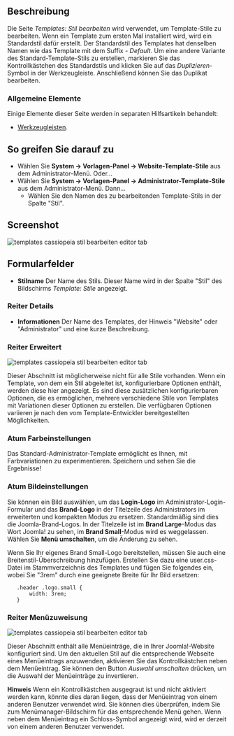 <!-- Filename: Help4.x:Templates:_Edit_Style / Display title: Templates: Stile bearbeiten -->

## Beschreibung

Die Seite *Templates: Stil bearbeiten* wird verwendet, um Template-Stile zu bearbeiten. Wenn ein Template zum ersten Mal installiert wird, wird ein Standardstil dafür erstellt. Der Standardstil des Templates hat denselben Namen wie das Template mit dem Suffix *- Default*. Um eine andere Variante des Standard-Template-Stils zu erstellen, markieren Sie das Kontrollkästchen des Standardstils und klicken Sie auf das *Duplizieren*-Symbol in der Werkzeugleiste. Anschließend können Sie das Duplikat bearbeiten.

### Allgemeine Elemente

Einige Elemente dieser Seite werden in separaten Hilfsartikeln behandelt:

* [Werkzeugleisten](jdocmanual?article=help/common-elements/toolbars).

## So greifen Sie darauf zu

- Wählen Sie **System → Vorlagen-Panel → Website-Template-Stile** aus dem Administrator-Menü. Oder...
- Wählen Sie **System → Vorlagen-Panel → Administrator-Template-Stile** aus dem Administrator-Menü. Dann...
  - Wählen Sie den Namen des zu bearbeitenden Template-Stils in der Spalte "Stil".

## Screenshot

![templates cassiopeia stil bearbeiten editor tab](../../../de/images/templates/templates-site-edit-style-details-tab.png)

## Formularfelder

- **Stilname** Der Name des Stils. Dieser Name wird in der Spalte "Stil" des Bildschirms *Template: Stile* angezeigt.

### Reiter Details

- **Informationen** Der Name des Templates, der Hinweis "Website" oder "Administrator" und eine kurze Beschreibung.

### Reiter Erweitert

![templates cassiopeia stil bearbeiten editor tab](../../../de/images/templates/templates-site-edit-style-advanced-tab.png)

Dieser Abschnitt ist möglicherweise nicht für alle Stile vorhanden. Wenn ein Template, von dem ein Stil abgeleitet ist, konfigurierbare Optionen enthält, werden diese hier angezeigt. Es sind diese zusätzlichen konfigurierbaren Optionen, die es ermöglichen, mehrere verschiedene Stile von Templates mit Variationen dieser Optionen zu erstellen. Die verfügbaren Optionen variieren je nach den vom Template-Entwickler bereitgestellten Möglichkeiten.

### Atum Farbeinstellungen

Das Standard-Administrator-Template ermöglicht es Ihnen, mit Farbvariationen zu experimentieren. Speichern und sehen Sie die Ergebnisse!

### Atum Bildeinstellungen

Sie können ein Bild auswählen, um das **Login-Logo** im Administrator-Login-Formular und das **Brand-Logo** in der Titelzeile des Administrators im erweiterten und kompakten Modus zu ersetzen. Standardmäßig sind dies die Joomla-Brand-Logos. In der Titelzeile ist im **Brand Large**-Modus das Wort Joomla! zu sehen, im **Brand Small**-Modus wird es weggelassen. Wählen Sie **Menü umschalten**, um die Änderung zu sehen.

Wenn Sie Ihr eigenes Brand Small-Logo bereitstellen, müssen Sie auch eine Breitenstil-Überschreibung hinzufügen. Erstellen Sie dazu eine user.css-Datei im Stammverzeichnis des Templates und fügen Sie folgendes ein, wobei Sie "3rem" durch eine geeignete Breite für Ihr Bild ersetzen:

       .header .logo.small {
           width: 3rem;
       }

### Reiter Menüzuweisung

![templates cassiopeia stil bearbeiten editor tab](../../../de/images/templates/templates-site-edit-style-menu-assignment-tab.png)

Dieser Abschnitt enthält alle Menüeinträge, die in Ihrer Joomla!-Website konfiguriert sind. Um den aktuellen Stil auf die entsprechende Webseite eines Menüeintrags anzuwenden, aktivieren Sie das Kontrollkästchen neben dem Menüeintrag. Sie können den Button *Auswahl umschalten* drücken, um die Auswahl der Menüeinträge zu invertieren.

**Hinweis** Wenn ein Kontrollkästchen ausgegraut ist und nicht aktiviert werden kann, könnte dies daran liegen, dass der Menüeintrag von einem anderen Benutzer verwendet wird. Sie können dies überprüfen, indem Sie zum Menümanager-Bildschirm für das entsprechende Menü gehen. Wenn neben dem Menüeintrag ein Schloss-Symbol angezeigt wird, wird er derzeit von einem anderen Benutzer verwendet.
